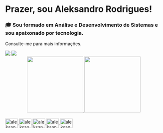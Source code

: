 # Prazer, sou Aleksandro Rodrigues!


### **🎓 Sou formado em Análise e Desenvolvimento de Sistemas e sou apaixonado por tecnologia.**

Consulte-me para mais informações.


<div> 
  <a href="https://wa.me/5589981349161?text=Olá!%20Tudo%20Bem?" target="_blank"><img src="https://img.shields.io/badge/WhatsApp-25D366?style=for-the-badge&logo=whatsapp&logoColor=white" target="_blank"></a> 
     <a href = "mailto:aleksandrorodriguesdesousa@gmail.com"><img src="https://img.shields.io/badge/Gmail-D14836?style=for-the-badge&logo=gmail&logoColor=white" target="_blank"></a>
</div>

<div align="center">
  <a href="https://github.com/aleksandrorodriguesdesousa">
  <img height="180em" src="https://github-readme-stats.vercel.app/api?username=aleksandrorodriguesdesousa&show_icons=true&theme=tokyonight&include_all_commits=true&count_private=true"/>
  <img height="180em" src="https://github-readme-stats.vercel.app/api/top-langs/?username=aleksandrorodriguesdesousa&layout=compact&langs_count=7&theme=tokyonight"/>
</div>
  
  
  
<div style="display: inline_block"><br> 
  <img align="center" alt="aleksandro-html5" height="30" width="40" src="https://cdn.jsdelivr.net/gh/devicons/devicon/icons/html5/html5-original.svg" />
  <img align="center" alt="aleksandro-css3" height="30" width="40" src="https://cdn.jsdelivr.net/gh/devicons/devicon/icons/css3/css3-original.svg" />
  <img align="center" alt="aleksandro-javascript" height="30" width="40" src="https://cdn.jsdelivr.net/gh/devicons/devicon/icons/javascript/javascript-original.svg" />
  <img align="center" alt="aleksandro-git" height="30" width="40" src="https://cdn.jsdelivr.net/gh/devicons/devicon/icons/git/git-original.svg" />
  <img align="center" alt="aleksandro-vscode" height="30" width="40" src="https://cdn.jsdelivr.net/gh/devicons/devicon/icons/vscode/vscode-original.svg" />
</div>
  
##

